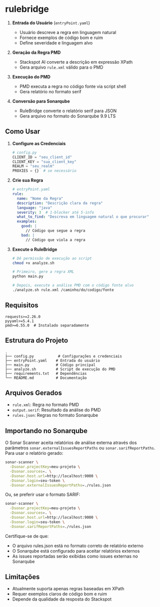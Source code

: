 # rulebridge

1. **Entrada do Usuário** (`entryPoint.yaml`)
   - Usuário descreve a regra em linguagem natural
   - Fornece exemplos de código bom e ruim
   - Define severidade e linguagem alvo

2. **Geração da Regra PMD**
   - Stackspot AI converte a descrição em expressão XPath
   - Gera arquivo `rule.xml` válido para o PMD

3. **Execução do PMD**
   - PMD executa a regra no código fonte via script shell
   - Gera relatório no formato serif

4. **Conversão para Sonarqube**
   - RuleBridge converte o relatório serif para JSON
   - Gera arquivo no formato do Sonarqube 9.9 LTS

## Como Usar

1. **Configure as Credenciais**
   ```python
   # config.py
   CLIENT_ID = "seu_client_id"
   CLIENT_KEY = "sua_client_key"
   REALM = "seu_realm"
   PROXIES = {}  # se necessário
   ```

2. **Crie sua Regra**
   ```yaml
   # entryPoint.yaml
   rule:
     name: "Nome da Regra"
     description: "Descrição clara da regra"
     language: "java"
     severity: 3  # 1-blocker até 5-info
     what_to_find: "Descreva em linguagem natural o que procurar"
     examples:
       good: |
         // Código que segue a regra
       bad: |
         // Código que viola a regra
   ```

3. **Execute o RuleBridge**
   ```bash
   # Dê permissão de execução ao script
   chmod +x analyze.sh
   
   # Primeiro, gere a regra XML
   python main.py
   
   # Depois, execute a análise PMD com o código fonte alvo
   ./analyze.sh rule.xml /caminho/do/codigo/fonte
   ```

## Requisitos

```
requests>=2.26.0
pyyaml>=5.4.1
pmd>=6.55.0  # Instalado separadamente
```

## Estrutura do Projeto

```
.
├── config.py           # Configurações e credenciais
├── entryPoint.yaml    # Entrada do usuário
├── main.py            # Código principal
├── analyze.sh         # Script de execução do PMD
├── requirements.txt   # Dependências
└── README.md          # Documentação
```

## Arquivos Gerados

- `rule.xml`: Regra no formato PMD
- `output.serif`: Resultado da análise do PMD
- `rules.json`: Regras no formato Sonarqube

## Importando no Sonarqube

O Sonar Scanner aceita relatórios de análise externa através dos parâmetros `sonar.externalIssuesReportPaths` 
ou `sonar.sarifReportPaths`. Para usar o relatório gerado:

```bash
sonar-scanner \
  -Dsonar.projectKey=meu-projeto \
  -Dsonar.sources=. \
  -Dsonar.host.url=http://localhost:9000 \
  -Dsonar.login=seu-token \
  -Dsonar.externalIssuesReportPaths=./rules.json
```

Ou, se preferir usar o formato SARIF:

```bash
sonar-scanner \
  -Dsonar.projectKey=meu-projeto \
  -Dsonar.sources=. \
  -Dsonar.host.url=http://localhost:9000 \
  -Dsonar.login=seu-token \
  -Dsonar.sarifReportPaths=./rules.json
```

Certifique-se de que:
- O arquivo rules.json está no formato correto de relatório externo
- O Sonarqube está configurado para aceitar relatórios externos
- As issues reportadas serão exibidas como issues externas no Sonarqube

## Limitações

- Atualmente suporta apenas regras baseadas em XPath
- Requer exemplos claros de código bom e ruim
- Depende da qualidade da resposta do Stackspot